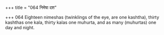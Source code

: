 +++
title = "064 निमेषा दश"

+++
064	Eighteen nimeshas (twinklings of the eye, are one kashtha), thirty kashthas one kala, thirty kalas one muhurta, and as many (muhurtas) one day and night.